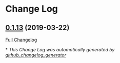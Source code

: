 # Change Log

## [0.1.13](https://github.com/jingzhang36/pipelines/tree/0.1.13) (2019-03-22)
[Full Changelog](https://github.com/jingzhang36/pipelines/compare/0.1.12...0.1.13)



\* *This Change Log was automatically generated by [github_changelog_generator](https://github.com/skywinder/Github-Changelog-Generator)*